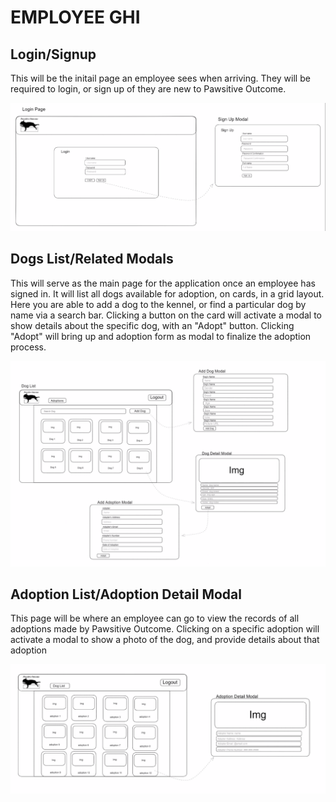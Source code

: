# EMPLOYEE GHI

## Login/Signup

This will be the initail page an employee sees when arriving. They will be required to login, or sign up of they are new to Pawsitive Outcome.

![Login Page with Signup Modal](wireframes/Login-Signup.png)

## Dogs List/Related Modals

This will serve as the main page for the application once an employee has signed in. It will list all dogs available for adoption, on cards, in a grid layout. Here you are able to add a dog to the kennel, or find a particular dog by name via a search bar. Clicking a button on the card will activate a modal to show details about the specific dog, with an "Adopt" button. Clicking "Adopt" will bring up and adoption form as modal to finalize the adoption process.

![Dog List with Detail Modal](wireframes/DogList-WithModals.png)

## Adoption List/Adoption Detail Modal

This page will be where an employee can go to view the records of all adoptions made by Pawsitive Outcome. Clicking on a specific adoption will activate a modal to show a photo of the dog, and provide details about that adoption

![Adoption List with Detail Modal](wireframes/AdoptionList-DetailModal.png)
